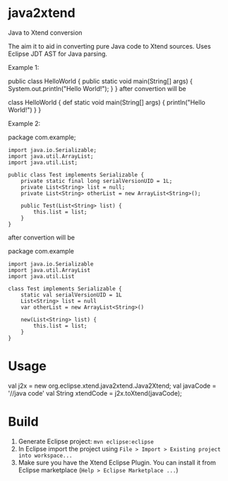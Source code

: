 java2xtend
==========

Java to Xtend conversion

The aim it to aid in converting pure Java code to Xtend sources.
Uses Eclipse JDT AST for Java parsing.

Example 1:

  public class HelloWorld {
		public static void main(String[] args) {
			System.out.println("Hello World!");
		}
	}
after convertion will be

  class HelloWorld {
		def static void main(String[] args) {
			println("Hello World!")
		}
	}

Example 2:

  package com.example;
	
	import java.io.Serializable;
	import java.util.ArrayList;
	import java.util.List;
	
	public class Test implements Serializable {
		private static final long serialVersionUID = 1L;
		private List<String> list = null;
		private List<String> otherList = new ArrayList<String>();
	
		public Test(List<String> list) {
			this.list = list;
		}
	}
after convertion will be

  package com.example
	
	import java.io.Serializable
	import java.util.ArrayList
	import java.util.List
	
	class Test implements Serializable {
		static val serialVersionUID = 1L
		List<String> list = null
		var otherList = new ArrayList<String>()
	
		new(List<String> list) {
			this.list = list;
		}
	}
Usage
=====

  val j2x = new org.eclipse.xtend.java2xtend.Java2Xtend;
  val javaCode = '//java code'
  val String xtendCode = j2x.toXtend(javaCode);

Build
=====

1. Generate Eclipse project: `mvn eclipse:eclipse`
2. In Eclipse import the project using `File > Import > Existing project into workspace...`
3. Make sure you have the Xtend Eclipse Plugin. You can install it from Eclipse marketplace (`Help > Eclipse Marketplace ...`)
